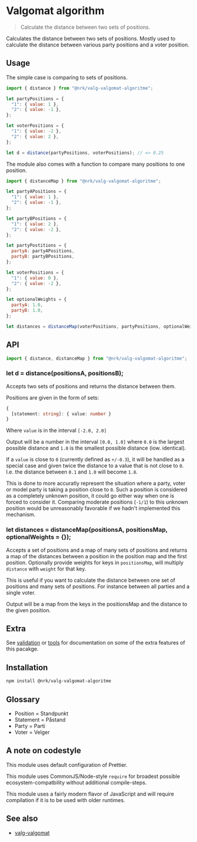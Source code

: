 # Valgomat algorithm

> Calculate the distance between two sets of positions.

Calculates the distance between two sets of positions. Mostly used to calculate the distance between various party positions and a voter position.

## Usage

The simple case is comparing to sets of positions.

```js
import { distance } from "@nrk/valg-valgomat-algoritme";

let partyPositions = {
  "1": { value: 1 },
  "2": { value: -1 },
};

let voterPositions = {
  "1": { value: -2 },
  "2": { value: 2 },
};

let d = distance(partyPositions, voterPositions); // => 0.25
```

The module also comes with a function to compare many positions to one position.

```js
import { distanceMap } from "@nrk/valg-valgomat-algoritme";

let partyAPositions = {
  "1": { value: 1 },
  "2": { value: -1 },
};

let partyBPositions = {
  "1": { value: 2 },
  "2": { value: -2 },
};

let partyPostitions = {
  partyA: partyAPositions,
  partyB: partyBPositions,
};

let voterPositions = {
  "1": { value: 0 },
  "2": { value: -2 },
};

let optionalWeights = {
  partyA: 1.0,
  partyB: 1.0,
};

let distances = distanceMap(voterPositions, partyPositions, optionalWeights); // => { "partyA": 0.75, "partyB": 1.0 }
```

## API

```js
import { distance, distanceMap } from "@nrk/valg-valgomat-algoritme";
```

### let d = distance(positionsA, positionsB);

Accepts two sets of positions and returns the distance between them.

Positions are given in the form of sets:

```ts
{
  [statement: string]: { value: number }
}
```

Where `value` is in the interval `[-2.0, 2.0]`

Output will be a number in the interval `[0.0, 1.0]` where `0.0` is the largest possible distance and `1.0` is the smallest possible distance (iow. identical).

If a `value` is close to `0` (currently defined as `+/-0.3`), it will be handled as a special case and given twice the distance to a value that is not close to `0`. I.e. the distance between `0.1` and `1.0` will become `1.8`.

This is done to more accuratly represent the situation where a party, voter or model party is taking a position close to `0`. Such a position is considered as a completely unknown position, it could go either way when one is forced to consider it. Comparing moderate positions (`-1/1`) to this unknown position would be unreasonably favorable if we hadn't implemented this mechanism.

### let distances = distanceMap(positionsA, positionsMap, optionalWeights = {});

Accepts a set of positions and a map of many sets of positions and returns a map of the distances between a position in the position map and the first position. Optionally provide weights for keys in `positionsMap`, will multiply `distance` with `weight` for that key.

This is useful if you want to calculate the distance between one set of positions and many sets of positions. For instance between all parties and a single voter.

Output will be a map from the keys in the positionsMap and the distance to the given position.

## Extra

See [validation](./validation.md) or [tools](./tools.md) for documentation on some of the extra features of this pacakge.

## Installation

```sh
npm install @nrk/valg-valgomat-algoritme
```

## Glossary

- Position = Standpunkt
- Statement = Påstand
- Party = Parti
- Voter = Velger

## A note on codestyle

This module uses default configuration of Prettier.

This module uses CommonJS/Node-style `require` for broadest possible ecosystem-compatbility without additional compile-steps.

This module uses a fairly modern flavor of JavaScript and will require compilation if it is to be used with older runtimes.

## See also

- [valg-valgomat](https://github.com/nrkno/valg-valgomat)
